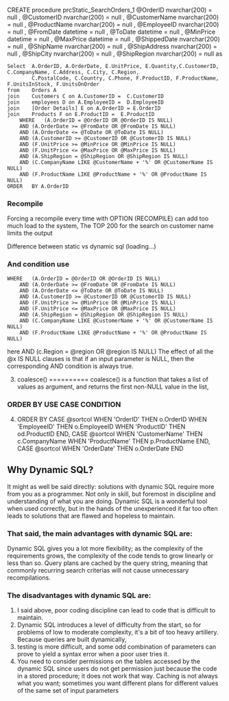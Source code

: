 

 CREATE procedure prcStatic_SearchOrders_1
	@OrderID nvarchar(200)		= null ,
	@CustomerID nvarchar(200)	= null ,
	@CustomerName nvarchar(200)	= null ,
	@ProductName nvarchar(200)	= null ,
	@EmployeeID nvarchar(200)	= null , 
	@FromDate	datetime		= null ,
	@ToDate		datetime		= null ,
	@MinPrice	datetime		= null ,
	@MaxPrice	datetime		= null ,
	@ShippedDate nvarchar(200)	= null ,
	@ShipName nvarchar(200)		= null ,
	@ShipAddress nvarchar(200)	= null ,
	@ShipCity nvarchar(200)		= null ,
	@ShipRegion nvarchar(200)	= null as
	
	Select  A.OrderID, A.OrderDate, E.UnitPrice, E.Quantity,C.CustomerID, C.CompanyName, C.Address, C.City, C.Region,
			C.PostalCode, C.Country, C.Phone, F.ProductID, F.ProductName, F.UnitsInStock, F.UnitsOnOrder
	from	Orders A
	join	Customers C on A.CustomerID =  C.CustomerID
	join	employees D on A.EmployeeID =  D.EmployeeID
	join	[Order Details] E on A.OrderID = E.OrderID
	join	Products F on E.ProductID =  E.ProductID
		WHERE	(A.OrderID = @OrderID OR @OrderID IS NULL)
		AND	(A.OrderDate >= @FromDate OR @FromDate IS NULL)
		AND	(A.OrderDate <= @ToDate OR @ToDate IS NULL)
		AND	(A.CustomerID >= @CustomerID OR @CustomerID IS NULL)
		AND (F.UnitPrice >= @MinPrice OR @MinPrice IS NULL)
		AND (F.UnitPrice <= @MaxPrice OR @MaxPrice IS NULL)
		AND (A.ShipRegion = @ShipRegion OR @ShipRegion IS NULL)
		AND (C.CompanyName LIKE @CustomerName + '%' OR @CustomerName IS NULL)
		AND (F.ProductName LIKE @ProductName + '%' OR @ProductName IS NULL) 
	ORDER	BY A.OrderID
### Recompile
Forcing a recompile every time with OPTION (RECOMPILE) can add too much load to the system, 
The TOP 200 for the search on customer name limits the output

Difference between static vs dynamic sql
(loading...)

### And condition use 
 	WHERE	(A.OrderID = @OrderID OR @OrderID IS NULL)
		AND	(A.OrderDate >= @FromDate OR @FromDate IS NULL)
		AND	(A.OrderDate <= @ToDate OR @ToDate IS NULL)
		AND	(A.CustomerID >= @CustomerID OR @CustomerID IS NULL)
		AND (F.UnitPrice >= @MinPrice OR @MinPrice IS NULL)
		AND (F.UnitPrice <= @MaxPrice OR @MaxPrice IS NULL)
		AND (A.ShipRegion = @ShipRegion OR @ShipRegion IS NULL)
		AND (C.CompanyName LIKE @CustomerName + '%' OR @CustomerName IS NULL)
		AND (F.ProductName LIKE @ProductName + '%' OR @ProductName IS NULL)
      
here AND  (c.Region = @region OR @region IS NULL)
The effect of all the @x IS NULL clauses is that if an input parameter is NULL, then the corresponding AND condition is always true.

3. coalesce()
==========
coalesce() is a function that takes a list of values as argument, and returns the first non-NULL value in the list,  

### ORDER BY USE CASE CONDITION 
4. ORDER BY CASE @sortcol WHEN 'OrderID'   THEN o.OrderID
                       WHEN 'EmployeeID'   THEN o.EmployeeID
                       WHEN 'ProductID'    THEN od.ProductID
         END,
         CASE @sortcol WHEN 'CustomerName' THEN c.CompanyName
                       WHEN 'ProductName'  THEN p.ProductName
         END,
         CASE @sortcol WHEN 'OrderDate'    THEN o.OrderDate 
         END

## Why Dynamic SQL?
It might as well be said directly: solutions with dynamic SQL require more from you as a programmer. Not only in skill, but foremost in discipline and understanding of what you are doing. Dynamic SQL is a wonderful tool when used correctly, but in the hands of the unexperienced it far too often leads to solutions that are flawed and hopeless to maintain.

### That said, the main advantages with dynamic SQL are:

Dynamic SQL gives you a lot more flexibility; as the complexity of the requirements grows, the complexity of the code tends to grow linearly or less than so.
Query plans are cached by the query string, meaning that commonly recurring search criterias will not cause unnecessary recompilations.

### The disadvantages with dynamic SQL are:

1. I said above, poor coding discipline can lead to code that is difficult to maintain.
2. Dynamic SQL introduces a level of difficulty from the start, so for problems of low to moderate complexity, it's a bit of too heavy artillery.
Because queries are built dynamically, 
3. testing is more difficult, and some odd combination of parameters can prove to yield a syntax error when a poor user tries it.
4. You need to consider permissions on the tables accessed by the dynamic SQL since users do not get permission just because the code in a stored procedure; it does not work that way.
   Caching is not always what you want; sometimes you want different plans for different values of the same set of input parameters
